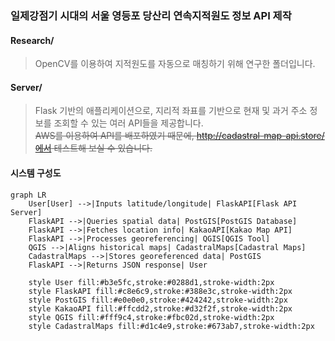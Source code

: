 ### 일제강점기 시대의 서울 영등포 당산리 연속지적원도 정보 API 제작

#### Research/  
> OpenCV를 이용하여 지적원도를 자동으로 매칭하기 위해 연구한 폴더입니다.


#### Server/
> Flask 기반의 애플리케이션으로, 지리적 좌표를 기반으로 현재 및 과거 주소 정보를 조회할 수 있는 여러 API들을 제공합니다.  
> ~~AWS를 이용하여 API를 배포하였기 때문에, http://cadastral-map-api.store/에서 테스트해 보실 수 있습니다.~~  

#### 시스템 구성도
```mermaid
graph LR
    User[User] -->|Inputs latitude/longitude| FlaskAPI[Flask API Server]
    FlaskAPI -->|Queries spatial data| PostGIS[PostGIS Database]
    FlaskAPI -->|Fetches location info| KakaoAPI[Kakao Map API]
    FlaskAPI -->|Processes georeferencing| QGIS[QGIS Tool]
    QGIS -->|Aligns historical maps| CadastralMaps[Cadastral Maps]
    CadastralMaps -->|Stores georeferenced data| PostGIS
    FlaskAPI -->|Returns JSON response| User

    style User fill:#b3e5fc,stroke:#0288d1,stroke-width:2px
    style FlaskAPI fill:#c8e6c9,stroke:#388e3c,stroke-width:2px
    style PostGIS fill:#e0e0e0,stroke:#424242,stroke-width:2px
    style KakaoAPI fill:#ffcdd2,stroke:#d32f2f,stroke-width:2px
    style QGIS fill:#fff9c4,stroke:#fbc02d,stroke-width:2px
    style CadastralMaps fill:#d1c4e9,stroke:#673ab7,stroke-width:2px

```
